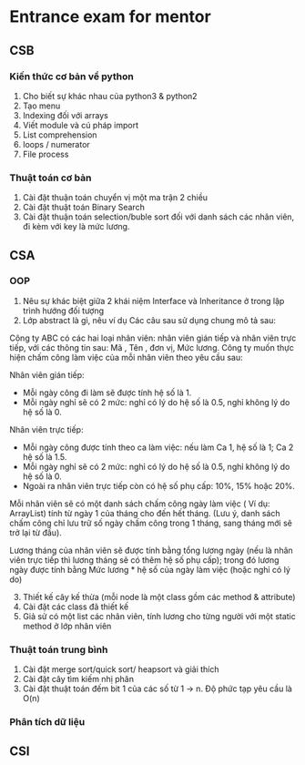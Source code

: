 # Entrance exam for mentor

## CSB
### Kiến thức cơ bản về python
1. Cho biết sự khác nhau của python3 & python2 
2. Tạo menu
3. Indexing đối với arrays
4. Viết module và cú pháp import 
5. List comprehension
6. loops / numerator
7. File process
### Thuật toán cơ bản

1. Cài đặt thuận toán chuyển vị một ma trận 2 chiều 
2. Cài đặt thuật toán Binary Search
3. Cài đặt thuận toán selection/buble sort đối với danh sách các nhân viên, đi kèm với key là mức lương.

## CSA
### OOP
1. Nêu sự khác biệt giữa 2 khái niệm Interface và Inheritance ở trong lập trình hướng đối tượng
2. Lớp abstract là gì, nêu ví dụ
Các câu sau sử dụng chung mô tả sau:  

Công ty ABC có các hai loại nhân viên: nhân viên gián tiếp và nhân viên trực tiếp, với các thông
tin sau: Mã , Tên , đơn vị, Mức lương. Công ty muốn thực hiện chấm công làm việc của mỗi nhân viên theo yêu cầu sau:

Nhân viên gián tiếp:
- Mỗi ngày công đi làm sẽ được tính hệ số là 1.
- Mỗi ngày nghỉ sẽ có 2 mức: nghỉ có lý do hệ số là 0.5, nghỉ không lý do hệ số là 0.

Nhân viên trực tiếp:

- Mỗi ngày công được tính theo ca làm việc: nếu làm Ca 1, hệ số là 1; Ca 2 hệ số là 1.5.
- Mỗi ngày nghỉ sẽ có 2 mức: nghỉ có lý do hệ số là 0.5, nghỉ không lý do hệ số là 0.
- Ngoài ra nhân viên trực tiếp còn có hệ số phụ cấp: 10%, 15% hoặc 20%.

Mỗi nhân viên sẽ có một danh sách chấm công ngày làm việc ( Ví dụ: ArrayList) tính từ ngày 1
của tháng cho đến hết tháng. (Lưu ý, danh sách chấm công chỉ lưu trữ số ngày chấm công trong
1 tháng, sang tháng mới sẽ trở lại từ đầu).  

Lương tháng của nhân viên sẽ được tính bằng tổng lương ngày (nếu là nhân viên trực tiếp thì
lương tháng sẽ có thêm hệ số phụ cấp); trong đó lương ngày được tính bằng Mức lương * hệ số
của ngày làm việc (hoặc nghỉ có lý do)

3. Thiết kế cây kế thừa (mỗi node là một class gồm các method & attribute)
4. Cài đặt các class đã thiết kế
5. Giả sử có một list các nhân viên, tính lương cho từng người với một static method ở lớp nhân viên

### Thuật toán trung bình
1. Cài đặt merge sort/quick sort/ heapsort và giải thích
2. Cài đặt cây tìm kiếm nhị phân
2. Cài đặt thuật toán đếm bit 1 của các số từ 1 -> n. Độ phức tạp yêu cầu là O(n)

### Phân tích dữ liệu
## CSI